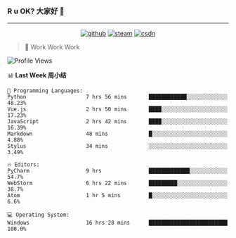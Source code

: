 ### R u OK? 大家好 👋

___

<p align="center">
  <a href="https://bigkjp97.github.io/"><img src="https://img.shields.io/badge/-GitPage-lightgrey" alt="github"></a>
  <a href="https://steamcommunity.com/id/bigkjp/"><img src="https://img.shields.io/badge/-Steam-black" alt="steam"></a>
  <a href="https://blog.csdn.net/qq_38986088"><img src="https://img.shields.io/badge/CSDN-cf000e" alt="csdn"></a>
</p>

> 🧟 Work Work Work

<!--START_SECTION:kjp readme-->
![Profile Views](http://img.shields.io/badge/Mi%20Amigos%E2%99%82%EF%B8%8F-5-ff69b4)

📊 **Last Week 周小结** 

```text
💬 Programming Languages: 
Python                   7 hrs 56 mins       ████████████░░░░░░░░░░░░░   48.23% 
Vue.js                   2 hrs 50 mins       ████░░░░░░░░░░░░░░░░░░░░░   17.23% 
JavaScript               2 hrs 42 mins       ████░░░░░░░░░░░░░░░░░░░░░   16.39% 
Markdown                 48 mins             █░░░░░░░░░░░░░░░░░░░░░░░░   4.88% 
Stylus                   34 mins             ░░░░░░░░░░░░░░░░░░░░░░░░░   3.49%

🔥 Editors: 
PyCharm                  9 hrs               █████████████░░░░░░░░░░░░   54.7% 
WebStorm                 6 hrs 22 mins       █████████░░░░░░░░░░░░░░░░   38.7% 
Atom                     1 hr 5 mins         █░░░░░░░░░░░░░░░░░░░░░░░░   6.6%

💻 Operating System: 
Windows                  16 hrs 28 mins      █████████████████████████   100.0%

```


<!--END_SECTION:kjp readme-->

<!--
**bigkjp97/bigkjp97** is a ✨ _special_ ✨ repository because its `README.md` (this file) appears on your GitHub profile.

Here are some ideas to get you started:

- 🔭 I’m currently working on ...
- 🌱 I’m currently learning ...
- 👯 I’m looking to collaborate on ...
- 🤔 I’m looking for help with ...
- 💬 Ask me about ...
- 📫 How to reach me: ...
- 😄 Pronouns: ...
- ⚡ Fun fact: ... -->

